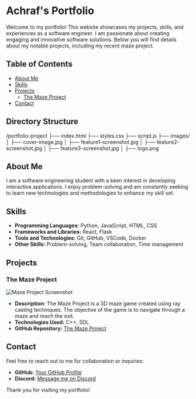 # Achraf's Portfolio

Welcome to my portfolio! This website showcases my projects, skills, and experiences as a software engineer. I am passionate about creating engaging and innovative software solutions. Below you will find details about my notable projects, including my recent maze project.

## Table of Contents

- [About Me](#about-me)
- [Skills](#skills)
- [Projects](#projects)
  - [The Maze Project](#the-maze-project)
- [Contact](#contact)

## Directory Structure

  /portfolio-project
     ├── index.html
     ├── styles.css
     ├── script.js
     ├── images/
     │   ├── cover-image.jpg
     │   ├── feature1-screenshot.jpg
     │   ├── feature2-screenshot.jpg
     │   ├── feature3-screenshot.jpg
     │   ├── logo.png

## About Me

I am a software engineering student with a keen interest in developing interactive applications. I enjoy problem-solving and am constantly seeking to learn new technologies and methodologies to enhance my skill set.

## Skills

- **Programming Languages:** Python, JavaScript, HTML, CSS
- **Frameworks and Libraries:** React, Flask
- **Tools and Technologies:** Git, GitHub, VSCode, Docker
- **Other Skills:** Problem-solving, Team collaboration, Time management

## Projects

### The Maze Project

![Maze Project Screenshot](https://camo.githubusercontent.com/faf52b23481bb061fea754a359433cea01f0b026d27a24f87b4dc2dc1b6dc815/68747470733a2f2f692e706f7374696d672e63632f52566b4d433938322f312e706e67)

- **Description:** The Maze Project is a 3D maze game created using ray casting techniques. The objective of the game is to navigate through a maze and reach the exit.
- **Technologies Used:** C++, SDL
- **GitHub Repository:** [The Maze Project](https://github.com/lafertd/maze-project)

## Contact

Feel free to reach out to me for collaboration or inquiries:

- **GitHub:** [Your GitHub Profile](https://github.com/lafertd)
- **Discord:** [Message me on Discord]((https://discord.com/users/lafertd))
 
Thank you for visiting my portfolio!
